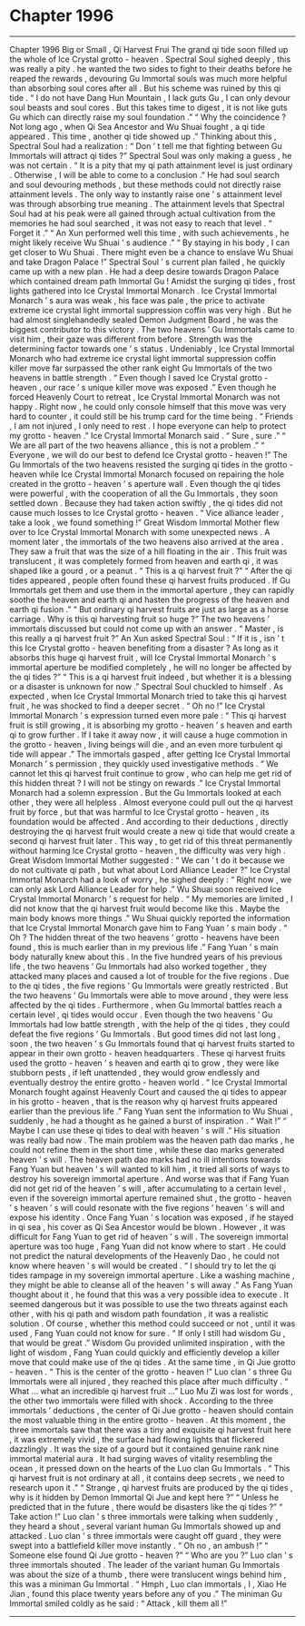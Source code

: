 
# Chapter 1996


---

Chapter 1996 Big or Small , Qi Harvest Frui
The grand qi tide soon filled up the whole of Ice Crystal grotto - heaven .
Spectral Soul sighed deeply , this was really a pity . he wanted the two sides to fight to their deaths before he reaped the rewards , devouring Gu Immortal souls was much more helpful than absorbing soul cores after all .
But his scheme was ruined by this qi tide .
“ I do not have Dang Hun Mountain , I lack guts Gu , I can only devour soul beasts and soul cores . But this takes time to digest , it is not like guts Gu which can directly raise my soul foundation .”
“ Why the coincidence ? Not long ago , when Qi Sea Ancestor and Wu Shuai fought , a qi tide appeared . This time , another qi tide showed up .”
Thinking about this , Spectral Soul had a realization : “ Don ’ t tell me that fighting between Gu Immortals will attract qi tides ?”
Spectral Soul was only making a guess , he was not certain .
“ It is a pity that my qi path attainment level is just ordinary . Otherwise , I will be able to come to a conclusion .”
He had soul search and soul devouring methods , but these methods could not directly raise attainment levels . The only way to instantly raise one ’ s attainment level was through absorbing true meaning . The attainment levels that Spectral Soul had at his peak were all gained through actual cultivation from the memories he had soul searched , it was not easy to reach that level .
“ Forget it .”
“ An Xun performed well this time , with such achievements , he might likely receive Wu Shuai ’ s audience .”
“ By staying in his body , I can get closer to Wu Shuai . There might even be a chance to enslave Wu Shuai and take Dragon Palace !”
Spectral Soul ’ s current plan failed , he quickly came up with a new plan .
He had a deep desire towards Dragon Palace which contained dream path Immortal Gu !
Amidst the surging qi tides , frost lights gathered into Ice Crystal Immortal Monarch .
Ice Crystal Immortal Monarch ’ s aura was weak , his face was pale , the price to activate extreme ice crystal light immortal suppression coffin was very high .
But he had almost singlehandedly sealed Demon Judgment Board , he was the biggest contributor to this victory .
The two heavens ’ Gu Immortals came to visit him , their gaze was different from before .
Strength was the determining factor towards one ’ s status . Undeniably , Ice Crystal Immortal Monarch who had extreme ice crystal light immortal suppression coffin killer move far surpassed the other rank eight Gu Immortals of the two heavens in battle strength .
“ Even though I saved Ice Crystal grotto - heaven , our race ’ s unique killer move was exposed .” Even though he forced Heavenly Court to retreat , Ice Crystal Immortal Monarch was not happy .
Right now , he could only console himself that this move was very hard to counter , it could still be his trump card for the time being .
“ Friends , I am not injured , I only need to rest . I hope everyone can help to protect my grotto - heaven .” Ice Crystal Immortal Monarch said .
“ Sure , sure .”
“ We are all part of the two heavens alliance , this is not a problem .”
“ Everyone , we will do our best to defend Ice Crystal grotto - heaven !”
The Gu Immortals of the two heavens resisted the surging qi tides in the grotto - heaven while Ice Crystal Immortal Monarch focused on repairing the hole created in the grotto - heaven ’ s aperture wall .
Even though the qi tides were powerful , with the cooperation of all the Gu Immortals , they soon settled down .
Because they had taken action swiftly , the qi tides did not cause much losses to Ice Crystal grotto - heaven .
“ Vice alliance leader , take a look , we found something !” Great Wisdom Immortal Mother flew over to Ice Crystal Immortal Monarch with some unexpected news .
A moment later , the immortals of the two heavens also arrived at the area .
They saw a fruit that was the size of a hill floating in the air . This fruit was translucent , it was completely formed from heaven and earth qi , it was shaped like a gourd , or a peanut .
“ This is a qi harvest fruit ?”
“ After the qi tides appeared , people often found these qi harvest fruits produced . If Gu Immortals get them and use them in the immortal aperture , they can rapidly soothe the heaven and earth qi and hasten the progress of the heaven and earth qi fusion .”
“ But ordinary qi harvest fruits are just as large as a horse carriage . Why is this qi harvesting fruit so huge ?”
The two heavens ’ immortals discussed but could not come up with an answer .
“ Master , is this really a qi harvest fruit ?” An Xun asked Spectral Soul : “ If it is , isn ’ t this Ice Crystal grotto - heaven benefiting from a disaster ? As long as it absorbs this huge qi harvest fruit , will Ice Crystal Immortal Monarch ’ s immortal aperture be modified completely , he will no longer be affected by the qi tides ?”
“ This is a qi harvest fruit indeed , but whether it is a blessing or a disaster is unknown for now .” Spectral Soul chuckled to himself .
As expected , when Ice Crystal Immortal Monarch tried to take this qi harvest fruit , he was shocked to find a deeper secret .
“ Oh no !” Ice Crystal Immortal Monarch ’ s expression turned even more pale : “ This qi harvest fruit is still growing , it is absorbing my grotto - heaven ’ s heaven and earth qi to grow further . If I take it away now , it will cause a huge commotion in the grotto - heaven , living beings will die , and an even more turbulent qi tide will appear .”
The immortals gasped , after getting Ice Crystal Immortal Monarch ’ s permission , they quickly used investigative methods .
“ We cannot let this qi harvest fruit continue to grow , who can help me get rid of this hidden threat ? I will not be stingy on rewards .” Ice Crystal Immortal Monarch had a solemn expression .
But the Gu Immortals looked at each other , they were all helpless .
Almost everyone could pull out the qi harvest fruit by force , but that was harmful to Ice Crystal grotto - heaven , its foundation would be affected .
And according to their deductions , directly destroying the qi harvest fruit would create a new qi tide that would create a second qi harvest fruit later .
This way , to get rid of this threat permanently without harming Ice Crystal grotto - heaven , the difficulty was very high .
Great Wisdom Immortal Mother suggested : “ We can ’ t do it because we do not cultivate qi path , but what about Lord Alliance Leader ?”
Ice Crystal Immortal Monarch had a look of worry , he sighed deeply : “ Right now , we can only ask Lord Alliance Leader for help .”
Wu Shuai soon received Ice Crystal Immortal Monarch ’ s request for help .
“ My memories are limited , I did not know that the qi harvest fruit would become like this . Maybe the main body knows more things .”
Wu Shuai quickly reported the information that Ice Crystal Immortal Monarch gave him to Fang Yuan ’ s main body .
“ Oh ? The hidden threat of the two heavens ’ grotto - heavens have been found , this is much earlier than in my previous life .” Fang Yuan ’ s main body naturally knew about this .
In the five hundred years of his previous life , the two heavens ’ Gu Immortals had also worked together , they attacked many places and caused a lot of trouble for the five regions .
Due to the qi tides , the five regions ’ Gu Immortals were greatly restricted . But the two heavens ’ Gu Immortals were able to move around , they were less affected by the qi tides .
Furthermore , when Gu Immortal battles reach a certain level , qi tides would occur .
Even though the two heavens ’ Gu Immortals had low battle strength , with the help of the qi tides , they could defeat the five regions ’ Gu Immortals .
But good times did not last long , soon , the two heaven ’ s Gu Immortals found that qi harvest fruits started to appear in their own grotto - heaven headquarters .
These qi harvest fruits used the grotto - heaven ’ s heaven and earth qi to grow , they were like stubborn pests , if left unattended , they would grow endlessly and eventually destroy the entire grotto - heaven world .
“ Ice Crystal Immortal Monarch fought against Heavenly Court and caused the qi tides to appear in his grotto - heaven , that is the reason why qi harvest fruits appeared earlier than the previous life .”
Fang Yuan sent the information to Wu Shuai , suddenly , he had a thought as he gained a burst of inspiration .
“ Wait !”
“ Maybe I can use these qi tides to deal with heaven ’ s will .”
His situation was really bad now .
The main problem was the heaven path dao marks , he could not refine them in the short time , while these dao marks generated heaven ’ s will .
The heaven path dao marks had no ill intentions towards Fang Yuan but heaven ’ s will wanted to kill him , it tried all sorts of ways to destroy his sovereign immortal aperture .
And worse was that if Fang Yuan did not get rid of the heaven ’ s will , after accumulating to a certain level , even if the sovereign immortal aperture remained shut , the grotto - heaven ’ s heaven ’ s will could resonate with the five regions ’ heaven ’ s will and expose his identity .
Once Fang Yuan ’ s location was exposed , if he stayed in qi sea , his cover as Qi Sea Ancestor would be blown .
However , it was difficult for Fang Yuan to get rid of heaven ’ s will .
The sovereign immortal aperture was too huge , Fang Yuan did not know where to start . He could not predict the natural developments of the Heavenly Dao , he could not know where heaven ’ s will would be created .
“ I should try to let the qi tides rampage in my sovereign immortal aperture . Like a washing machine , they might be able to cleanse all of the heaven ’ s will away .”
As Fang Yuan thought about it , he found that this was a very possible idea to execute .
It seemed dangerous but it was possible to use the two threats against each other , with his qi path and wisdom path foundation , it was a realistic solution .
Of course , whether this method could succeed or not , until it was used , Fang Yuan could not know for sure .
“ If only I still had wisdom Gu , that would be great .”
Wisdom Gu provided unlimited inspiration , with the light of wisdom , Fang Yuan could quickly and efficiently develop a killer move that could make use of the qi tides .
At the same time , in Qi Jue grotto - heaven .
“ This is the center of the grotto - heaven !” Luo clan ’ s three Gu Immortals were all injured , they reached this place after much difficulty .
“ What … what an incredible qi harvest fruit …” Luo Mu Zi was lost for words , the other two immortals were filled with shock .
According to the three immortals ’ deductions , the center of Qi Jue grotto - heaven should contain the most valuable thing in the entire grotto - heaven .
At this moment , the three immortals saw that there was a tiny and exquisite qi harvest fruit here , it was extremely vivid , the surface had flowing lights that flickered dazzlingly .
It was the size of a gourd but it contained genuine rank nine immortal material aura . It had surging waves of vitality resembling the ocean , it pressed down on the hearts of the Luo clan Gu Immortals .
“ This qi harvest fruit is not ordinary at all , it contains deep secrets , we need to research upon it .”
“ Strange , qi harvest fruits are produced by the qi tides , why is it hidden by Demon Immortal Qi Jue and kept here ?”
“ Unless he predicted that in the future , there would be disasters like the qi tides ?”
“ Take action !” Luo clan ’ s three immortals were talking when suddenly , they heard a shout , several variant human Gu Immortals showed up and attacked .
Luo clan ’ s three immortals were caught off guard , they were swept into a battlefield killer move instantly .
“ Oh no , an ambush !”
“ Someone else found Qi Jue grotto - heaven ?”
“ Who are you ?”
Luo clan ’ s three immortals shouted .
The leader of the variant human Gu Immortals was about the size of a thumb , there were translucent wings behind him , this was a miniman Gu Immortal .
“ Hmph , Luo clan immortals , I , Xiao He Jian , found this place twenty years before any of you .” The miniman Gu Immortal smiled coldly as he said : “ Attack , kill them all !”

---

